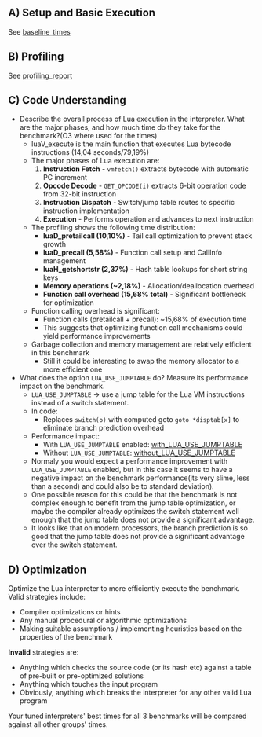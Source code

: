 A) Setup and Basic Execution
------------

See [baseline_times](./results/benchmark-2025-06-11-14-18-16.txt)

B) Profiling
------------
See [profiling_report](./profiling/profiling_report.md)


C) Code Understanding
---------------------

* Describe the overall process of Lua execution in the interpreter. What are the major phases, and how much time do they take for the benchmark?(O3 where used for the times)
    - luaV_execute is the main function that executes Lua bytecode instructions (14,04 seconds/79,19%)
    - The major phases of Lua execution are:
        1. **Instruction Fetch** - `vmfetch()` extracts bytecode with automatic PC increment
        2. **Opcode Decode** - `GET_OPCODE(i)` extracts 6-bit operation code from 32-bit instruction
        3. **Instruction Dispatch** - Switch/jump table routes to specific instruction implementation
        4. **Execution** - Performs operation and advances to next instruction
    - The profiling shows the following time distribution:
        - **luaD_pretailcall (10,10%)** - Tail call optimization to prevent stack growth
        - **luaD_precall (5,58%)** - Function call setup and CallInfo management  
        - **luaH_getshortstr (2,37%)** - Hash table lookups for short string keys
        - **Memory operations (~2,18%)** - Allocation/deallocation overhead
        - **Function call overhead (15,68% total)** - Significant bottleneck for optimization
    - Function calling overhead is significant:
        - Function calls (pretailcall + precall): ~15,68% of execution time
        - This suggests that optimizing function call mechanisms could yield performance improvements
    - Garbage collection and memory management are relatively efficient in this benchmark
        - Still it could be interesting to swap the memory allocator to a more efficient one
* What does the option `LUA_USE_JUMPTABLE` do? Measure its performance impact on the benchmark.  
    - `LUA_USE_JUMPTABLE` -> use a jump table for the Lua VM instructions instead of a switch statement.
    - In code:  
        - Replaces `switch(o)` with computed goto `goto *disptab[x]` to eliminate branch prediction overhead
    - Performance impact: 
        - With `LUA_USE_JUMPTABLE` enabled: [with_LUA_USE_JUMPTABLE](./results/benchmark-2025-06-11-14-33-24.txt)
        - Without `LUA_USE_JUMPTABLE`: [without_LUA_USE_JUMPTABLE](./results/benchmark-2025-06-11-14-38-10.txt)
    - Normaly you would expect a performance improvement with `LUA_USE_JUMPTABLE` enabled, but in this case it seems to have a negative impact on the benchmark performance(its very slime, less than a second) and could also be to standard deviation).
    - One possible reason for this could be that the benchmark is not complex enough to benefit from the jump table optimization, or maybe the compiler already optimizes the switch statement well enough that the jump table does not provide a significant advantage.
    - It looks like that on modern processors, the branch prediction is so good that the jump table does not provide a significant advantage over the switch statement.


D) Optimization
---------------

Optimize the Lua interpreter to more efficiently execute the benchmark.  
Valid strategies include:

 * Compiler optimizations or hints
 * Any manual procedural or algorithmic optimizations
 * Making suitable assumptions / implementing heuristics based on the properties of the benchmark

**Invalid** strategies are:

 * Anything which checks the source code (or its hash etc) against a table of pre-built or pre-optimized solutions
 * Anything which touches the input program
 * Obviously, anything which breaks the interpreter for any other valid Lua program

Your tuned interpreters' best times for all 3 benchmarks will be compared against all other groups' times.
